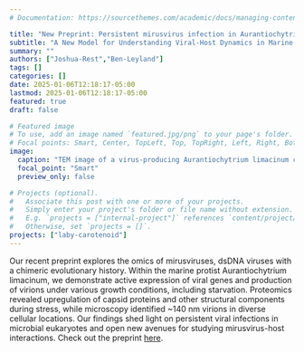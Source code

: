 ```yaml
---
# Documentation: https://sourcethemes.com/academic/docs/managing-content/

title: "New Preprint: Persistent mirusvirus infection in Aurantiochytrium"
subtitle: "A New Model for Understanding Viral-Host Dynamics in Marine Protists"
summary: ""
authors: ["Joshua-Rest","Ben-Leyland"]
tags: []
categories: []
date: 2025-01-06T12:18:17-05:00
lastmod: 2025-01-06T12:18:17-05:00
featured: true
draft: false

# Featured image
# To use, add an image named `featured.jpg/png` to your page's folder.
# Focal points: Smart, Center, TopLeft, Top, TopRight, Left, Right, BottomLeft, Bottom, BottomRight.
image:
  caption: "TEM image of a virus-producing Aurantiochytrium limacinum cell"
  focal_point: "Smart"
  preview_only: false

# Projects (optional).
#   Associate this post with one or more of your projects.
#   Simply enter your project's folder or file name without extension.
#   E.g. `projects = ["internal-project"]` references `content/project/deep-learning/index.md`.
#   Otherwise, set `projects = []`.
projects: ["laby-carotenoid"]
---
```

Our recent preprint explores the omics of mirusviruses, dsDNA viruses with a chimeric evolutionary history. Within the marine protist Aurantiochytrium limacinum, we demonstrate active expression of viral genes and production of virions under various growth conditions, including starvation. Proteomics revealed upregulation of capsid proteins and other structural components during stress, while microscopy identified ~140 nm virions in diverse cellular locations. Our findings shed light on persistent viral infections in microbial eukaryotes and open new avenues for studying mirusvirus-host interactions. Check out the preprint [here](https://www.researchsquare.com/article/rs-5686297/v1).
